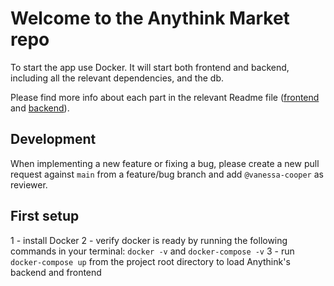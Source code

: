 # Welcome to the Anythink Market repo

To start the app use Docker. It will start both frontend and backend, including all the relevant dependencies, and the db.

Please find more info about each part in the relevant Readme file ([frontend](frontend/readme.md) and [backend](backend/README.md)).

## Development

When implementing a new feature or fixing a bug, please create a new pull request against `main` from a feature/bug branch and add `@vanessa-cooper` as reviewer.

## First setup

1 - install Docker
2 - verify docker is ready by running the following commands in your terminal: `docker -v` and `docker-compose -v`
3 - run `docker-compose up` from the project root directory to load Anythink's backend and frontend